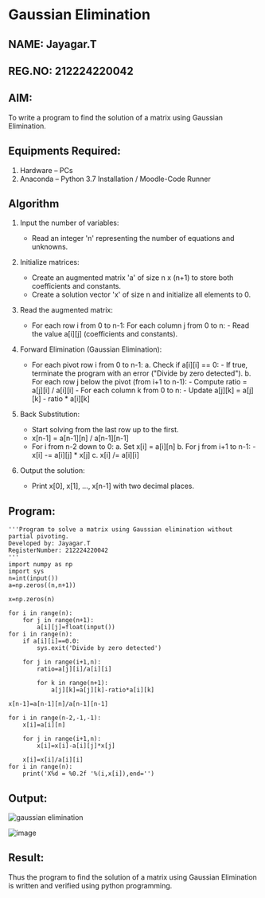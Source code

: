 # Gaussian Elimination
## NAME: Jayagar.T
## REG.NO: 212224220042
## AIM:
To write a program to find the solution of a matrix using Gaussian Elimination.

## Equipments Required:
1. Hardware – PCs
2. Anaconda – Python 3.7 Installation / Moodle-Code Runner

## Algorithm
1. Input the number of variables:
   - Read an integer 'n' representing the number of equations and unknowns.

2. Initialize matrices:
   - Create an augmented matrix 'a' of size n x (n+1) to store both coefficients and constants.
   - Create a solution vector 'x' of size n and initialize all elements to 0.

3. Read the augmented matrix:
   - For each row i from 0 to n-1:
       For each column j from 0 to n:
           - Read the value a[i][j] (coefficients and constants).

4. Forward Elimination (Gaussian Elimination):
   - For each pivot row i from 0 to n-1:
       a. Check if a[i][i] == 0:
           - If true, terminate the program with an error ("Divide by zero detected").
       b. For each row j below the pivot (from i+1 to n-1):
           - Compute ratio = a[j][i] / a[i][i]
           - For each column k from 0 to n:
               - Update a[j][k] = a[j][k] - ratio * a[i][k]

5. Back Substitution:
   - Start solving from the last row up to the first.
   - x[n-1] = a[n-1][n] / a[n-1][n-1]
   - For i from n-2 down to 0:
       a. Set x[i] = a[i][n]
       b. For j from i+1 to n-1:
           - x[i] -= a[i][j] * x[j]
       c. x[i] /= a[i][i]

6. Output the solution:
   - Print x[0], x[1], ..., x[n-1] with two decimal places.
## Program:
```
'''Program to solve a matrix using Gaussian elimination without partial pivoting.
Developed by: Jayagar.T
RegisterNumber: 212224220042
'''
import numpy as np
import sys
n=int(input())
a=np.zeros((n,n+1))

x=np.zeros(n)

for i in range(n):
    for j in range(n+1):
        a[i][j]=float(input())
for i in range(n):
    if a[i][i]==0.0:
        sys.exit('Divide by zero detected')
        
    for j in range(i+1,n):
        ratio=a[j][i]/a[i][i]
        
        for k in range(n+1):
            a[j][k]=a[j][k]-ratio*a[i][k]
            
x[n-1]=a[n-1][n]/a[n-1][n-1]

for i in range(n-2,-1,-1):
    x[i]=a[i][n]
    
    for j in range(i+1,n):
        x[i]=x[i]-a[i][j]*x[j]
        
    x[i]=x[i]/a[i][i]
for i in range(n):
    print('X%d = %0.2f '%(i,x[i]),end='')
```

## Output:
![gaussian elimination]()

![image](https://github.com/user-attachments/assets/b31ea263-b0d1-4c68-89d5-f7b08f42087d)

## Result:
Thus the program to find the solution of a matrix using Gaussian Elimination is written and verified using python programming.

